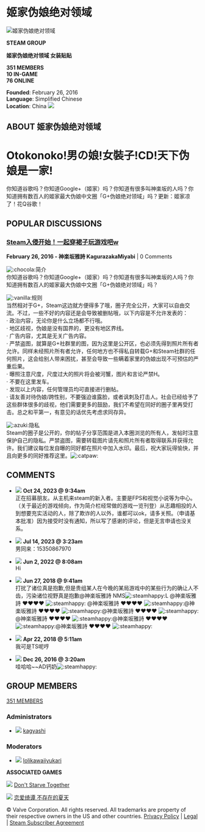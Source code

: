 # 姬家伪娘绝对领域

![姬家伪娘绝对领域](https://avatars.fastly.steamstatic.com/ba36d290d12aee32459c811f2a95e97fa2d73a09_full.jpg)

**STEAM GROUP**

**姬家伪娘绝对领域 女装贴贴**

**351 MEMBERS**  
**10 IN-GAME**  
**76 ONLINE**  

**Founded**: February 26, 2016  
**Language**: Simplified Chinese  
**Location**: China ![](https://community.fastly.steamstatic.com/public/images/countryflags/cn.gif)

## ABOUT 姬家伪娘绝对领域

# Otokonoko!男の娘!女裝子!CD!天下伪娘是一家!

你知道谷歌吗？你知道Google+（姬家）吗？你知道有很多叫神楽坂的人吗？你知道拥有数百人的姬家最大伪娘中文圈「G+伪娘绝对领域」吗？更新：姬家凉了！花Q谷歌！

## POPULAR DISCUSSIONS

### [Steam入侵开始！一起穿裙子玩游戏吧w](https://steamcommunity.com/groups/otokonokos/announcements/detail/955131913246743932)  
**February 26, 2016 - 神楽坂雅詩 KagurazakaMiyabi** | 0 Comments

![:chocola:](https://community.fastly.steamstatic.com/economy/emoticon/chocola)简介  
你知道谷歌吗？你知道Google+（姬家）吗？你知道有很多叫神楽坂的人吗？你知道拥有数百人的姬家最大伪娘中文圈「G+伪娘绝对领域」吗？

![:vanilla:](https://community.fastly.steamstatic.com/economy/emoticon/vanilla)规则  
当然相对于G+，Steam这边就方便得多了哦，圈子完全公开，大家可以自由交流。不过，一些不好的内容还是会导致被删帖哦，以下内容是不允许发表的：  
· 政治内容，无论你是什么立场都不行哦。  
· 地区歧视，伪娘是没有国界的，更没有地区界线。  
· 广告内容，尤其是无关广告内容。  
· 严禁盗图，就算是G+社群里的图，因为这里是公开区，也必须先得到照片所有者允许。同样未经照片所有者允许，任何地方也不得私自转载G+和Steam社群的任何照片，这会给别人带来困扰，甚至会导致一些瞒着家里的伪娘出现不可预估的严重后果。  
· 曝照注意尺度，尺度过大的照片将会被河蟹，图片和言论严禁H。  
· 不要在这里发车。  
· 发现以上内容，任何管理员均可直接进行删帖。  
· 请友善对待伪娘/跨性别，不要强迫谁露脸，或者讽刺及打击人。社会已经给予了这些群体很多的歧视，他们需要更多的鼓励，我们不希望在同好的圈子里再受打击。总之和平第一，有意见的话优先考虑求同存异。

![:azuki:](https://community.fastly.steamstatic.com/economy/emoticon/azuki)隐私  
Steam的圈子是公开的，你的帖子分享范围是进入本圈浏览的所有人，发帖时注意保护自己的隐私。严禁盗图，需要转载图片请先和照片所有者取得联系并获得允许。我们建议每位发自曝的同好都在照片中加入水印。最后，祝大家玩得愉快，并且向更多的同好推荐这里。![:catpaw:](https://community.fastly.steamstatic.com/economy/emoticon/catpaw)

## COMMENTS

- [![](https://avatars.fastly.steamstatic.com/70f90fd9744558b550fcde510b4fdb2485697ee7.jpg)](https://steamcommunity.com/id/HomuraKyouko) **Oct 24, 2023 @ 9:34am**  
正在招募朋友。从主机来steam的新入者。主要是FPS和视觉小说等为中心。（关于最近的游戏倾向，作为简介栏经常做的游戏一览刊登）从志趣相投的人到想要充实活动的人，除了欺诈的人以外，谁都可以ok，请多关照。（申请基本批准）因为接受时没有通知，所以写了感谢的评论，但是无言申请也没关系。

- [![](https://avatars.fastly.steamstatic.com/15f825308bcae375e40109ee6bf13e9fb798a0af.jpg)](https://steamcommunity.com/profiles/76561199215234725) **Jul 14, 2023 @ 3:23am**  
男同来：15350867970

- [![](https://avatars.fastly.steamstatic.com/f46295bda5c968d871386e5afa9b40f6e5d5e705.jpg)](https://steamcommunity.com/profiles/76561198101401991) **Jun 2, 2022 @ 8:08am**  
Hi

- [![](https://avatars.fastly.steamstatic.com/aeb6d29dcde9a4f376ea7e24049261253d80451a.jpg)](https://steamcommunity.com/profiles/76561198304139727) **Jun 27, 2018 @ 9:41am**  
打扰了诸位真是抱歉,但是贵组某人在今晚的某局游戏中的某些行为的确让人不齿，污染诸位视野真是抱歉@神楽坂雅詩 NMS![:steamhappy:](https://community.fastly.steamstatic.com/economy/emoticon/steamhappy)L @神楽坂雅詩 ♥♥♥♥ ![:steamhappy:](https://community.fastly.steamstatic.com/economy/emoticon/steamhappy) @神楽坂雅詩 ♥♥♥♥ ![:steamhappy:](https://community.fastly.steamstatic.com/economy/emoticon/steamhappy)@神楽坂雅詩 ♥♥♥♥ ![:steamhappy:](https://community.fastly.steamstatic.com/economy/emoticon/steamhappy)@神楽坂雅詩 ♥♥♥♥ ![:steamhappy:](https://community.fastly.steamstatic.com/economy/emoticon/steamhappy)@神楽坂雅詩 ♥♥♥♥ ![:steamhappy:](https://community.fastly.steamstatic.com/economy/emoticon/steamhappy)@神楽坂雅詩 ♥♥♥♥ ![:steamhappy:](https://community.fastly.steamstatic.com/economy/emoticon/steamhappy)@神楽坂雅詩 ♥♥♥♥ ![:steamhappy:](https://community.fastly.steamstatic.com/economy/emoticon/steamhappy)

- [![](https://avatars.fastly.steamstatic.com/9bf06fead0ed49a15e0dc4ba28b67aaf30cc4b39.jpg)](https://steamcommunity.com/profiles/76561198381619250) **Apr 22, 2018 @ 5:11am**  
我可是TS呢哼

- [![](https://avatars.fastly.steamstatic.com/cddd089805764fb294e02da75af3ae76c17c2425.jpg)](https://steamcommunity.com/id/guankun) **Dec 26, 2016 @ 3:20am**  
哇哈哈~~AD钙奶![:steamhappy:](https://community.fastly.steamstatic.com/economy/emoticon/steamhappy)

## GROUP MEMBERS

[351 MEMBERS](https://steamcommunity.com/groups/otokonokos/members)

### Administrators

- ![](https://avatars.fastly.steamstatic.com/589b83b12058dc2ec0593f82d2847b7cedf69113.jpg) [kagyashi](https://steamcommunity.com/id/kagyashi)

### Moderators

- ![](https://avatars.fastly.steamstatic.com/78e3a4a280f473bce747dcb6c3bf9e22c86383fb.jpg) [lolikawaiiyukari](https://steamcommunity.com/id/lolikawaiiyukari)

**ASSOCIATED GAMES**

[![](https://cdn.fastly.steamstatic.com/steamcommunity/public/images/apps/322330/a80aa6cff8eebc1cbc18c367d9ab063e1553b0ee.jpg)](https://steamcommunity.com/app/322330) [Don't Starve Together](https://steamcommunity.com/app/322330)

[![](https://cdn.fastly.steamstatic.com/steamcommunity/public/images/apps/1345740/25084ed646d6b0b48cf398e204d60f25d8cd0bfe.jpg)](https://steamcommunity.com/app/1345740) [恋爱绮谭 不存在的夏天](https://steamcommunity.com/app/1345740)

© Valve Corporation. All rights reserved. All trademarks are property of their respective owners in the US and other countries. [Privacy Policy](http://store.steampowered.com/privacy_agreement/) | [Legal](https://store.steampowered.com/legal/) | [Steam Subscriber Agreement](http://store.steampowered.com/subscriber_agreement/)
<!-- tcd_original_link https://steamcommunity.com/groups/otokonokos -->
